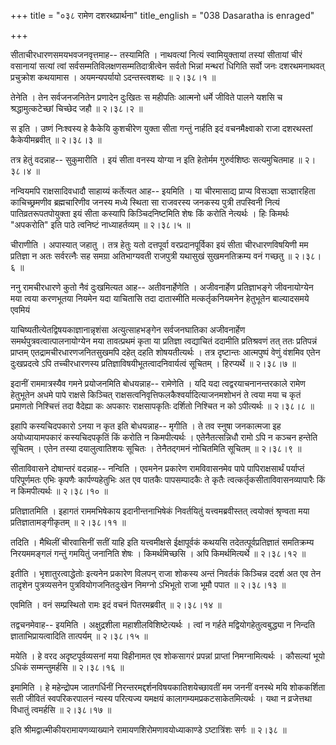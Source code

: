 +++
title = "०३८ रामेण दशरथप्रार्थना"
title_english = "038 Dasaratha is enraged"

+++


सीताचीरधारणसमयभवजनवृत्तमाह-- तस्यामिति । नाथवत्यां नित्यं
स्वामियुक्तायां तस्यां सीतायां चीरं वसानायां सत्यां त्वां
सर्वसम्मतिविलक्षणसम्मतिदात्रीत्वेन सर्वतो भिन्नां मन्थरां धिगिति सर्वो
जनः दशरथमनाथवत् प्रचुक्रोश कथयामास । अयमन्यपर्यायो ऽदन्तस्त्वशब्दः  ॥ 
२।३८।१  ॥   

  

तेनेति । तेन सर्वजनजनितेन प्रणादेन दुःखितः स महीपतिः आत्मनो धर्मे जीविते
पालने यशसि च श्रद्धामुत्कटेच्छां चिच्छेद जहौ  ॥  २।३८।२  ॥   

  

स इति । उष्णं निःश्वस्य हे कैकेयि कुशचीरेण युक्ता सीता गन्तुं नार्हति
इदं वचनमैक्ष्वाको राजा दशरथस्तां कैकेयीमब्रवीत्  ॥  २।३८।३  ॥   

  

तत्र हेतुं वदन्नाह-- सुकुमारीति । इयं सीता वनस्य योग्या न इति हेतोर्मम
गुरुर्वशिष्ठः सत्यमुचितमाह  ॥  २।३८।४  ॥   

  

नन्वियमपि राक्षसादिवधादौ साहाय्यं कर्तेत्यत आह-- इयमिति । या चीरमासाद्य
प्राप्य विसञ्ज्ञा सञ्ज्ञारहिता काचिच्छ्रमणीव ब्रह्मचारिणीव जनस्य मध्ये
स्थिता सा राजवरस्य जनकस्य पुत्री तपस्विनी नित्यं पातिव्रतरूपतपोयुक्ता
इयं सीता कस्यापि किञ्चिदनिष्टमिति शेषः किं करोति नेत्यर्थः । हिः किमर्थः
"अपकरोति" इति पाठे त्वनिष्टं नाध्याहर्तव्यम्  ॥  २।३८।५  ॥   

  

चीराणीति । अपास्यात् जहातु । तत्र हेतुः यतो दत्तपूर्वा वरप्रदानपूर्विका
इयं सीता चीरधारणविषयिणी मम प्रतिज्ञा न अतः सर्वरत्नैः सह समग्रा
अतिभाग्यवती राजपुत्री यथासुखं सुखमनतिक्रम्य वनं गच्छतु  ॥  २।३८।६  ॥   

  

ननु रामचीरधारणे कुतो नैवं दुःखमित्यत आह-- अतीवनार्हेणेति । अजीवनार्हेण
प्रतिज्ञाभङ्गे जीवनायोग्येन मया त्वया करणभूतया नियमेन यदा याचितासि तदा
दातास्मीति मत्कर्तृकनियमनेन हेतुभूतेन बाल्यादसमये एवमियं  

याचिष्यतीत्येतद्विषयकाज्ञानान्नृशंसा अत्युत्साहभङ्गेन सर्वजनघातिका
अजीवनार्हेण समर्थपुत्रवत्वात्पालनायोग्येन मया तावत्प्रथमं कृता या
प्रतिज्ञा त्वद्याचितं ददामीति प्रतिश्रवणं तत् ततः प्रतिपन्नं प्राप्तम्
एतद्रामचीरधारणजनितसुखमपि दहेत् दहति शोषयतीत्यर्थः । तत्र दृष्टान्तः
आत्मपुष्पं वेणुं वंशमिव एतेन दुःखप्रदत्वे ऽपि तच्चीरधारणस्य
प्रतिज्ञाविषयीभूतत्वादनिवार्यत्वं सूचितम् । हिरप्यर्थे  ॥  २।३८।७  ॥   

  

इदानीं राममात्रस्यैव गमने प्रयोजनमिति बोधयन्नाह-- रामेणेति । यदि यदा
त्वद्वरयाचनानन्तरकाले रामेण हेतुभूतेन अधमे पापे राक्षसे किञ्चित्
राक्षसत्वनिवृत्तिफलकैश्वर्यादित्याजनमशोभनं ते त्वया मया च कृतं प्रमाणतो
निश्चित्तं तदा वैदेह्या कः अपकारः राक्षसापकृतिः दर्शितो निश्चित न को
ऽपीत्यर्थः  ॥  २।३८।८  ॥   

  

इहापि कस्यचिदपकारो ऽनया न कृत इति बोधयन्नाह-- मृगीति । ते तव स्नुषा
जनकात्मजा इह अयोध्यायामपकारं कस्यचिदपकृतिं किं करोति न किमपीत्यर्थः ।
एतेनैतत्सन्निधौ रामो ऽपि न कञ्चन हन्तेति सूचितम् । एतेन तस्या
दयालुत्वातिशयः सूचितः । तेनैतद्गमनं नोचितमिति सूचितम्  ॥  २।३८।९  ॥   

  

सीताविवासने दोषान्तरं वदन्नाह-- नन्विति । एवमनेन प्रकारेण रामविवासनमेव
पापे पापिराक्षसार्थं पर्याप्तं परिपूर्णमतः एभिः कृपणैः कार्पण्यहेतुभिः
अत एव पातकैः पापसम्पादकैः ते कृतैः त्वत्कर्तृकसीताविवासनव्यापारैः किं न
किमपीत्यर्थः  ॥  २।३८।१०  ॥   

  

प्रतिज्ञातमिति । इहागतं राममभिषेकाय इदानीन्तनाभिषेकं निवर्तयितुं
यत्त्वमब्रवीस्तत् त्वयोक्तं श्रृण्वता मया प्रतिज्ञातामङ्गीकृतम्  ॥ 
२।३८।११  ॥   

  

तदिति । मैथिलीं चीरवासिनीं सतीं याहि इति यत्त्वमीक्षसे ईक्षापूर्वकं
कथयसि तदेतत्पूर्वप्रतिज्ञातं समतिक्रम्य निरयममङ्गलं गन्तुं गमयितुं
जनानिति शेषः । किमर्थमिच्छसि । अपि किमर्थमित्यर्थे  ॥  २।३८।१२  ॥   

  

इतीति । भृशातुरत्वाद्धेतोः इत्यनेन प्रकारेण विलपन् राजा शोकस्य अन्तं
निवर्तकं किञ्चिन्न ददर्श अत एव तेन तादृशेन पुत्रव्यसनेन
पुत्रवियोगजनितदुःखेन निमग्नो ऽभिभूतो राजा भूमौ पपात  ॥  २।३८।१३  ॥   

  

एवमिति । वनं सम्प्रस्थितो रामः इदं वचनं पितरमब्रवीत्  ॥  २।३८।१४  ॥   

  

तद्वचनमेवाह-- इयमिति । अक्षुद्रशीला महाशीलविशिष्टेत्यर्थः । त्वां न
गर्हते मद्वियोगहेतुत्वबुद्ध्या न निन्दति ज्ञाताभिप्रायत्वादिति
तात्पर्यम्  ॥  २।३८।१५  ॥   

  

मयेति । हे वरद अदृष्टपूर्वव्यसनां मया विहीनामत एव शोकसागरं प्रपन्नां
प्राप्तां निमग्नामित्यर्थः । कौसल्यां भूयो ऽधिकं सम्मन्तुमर्हसि  ॥ 
२।३८।१६  ॥   

  

इमामिति । हे महेन्द्रोपम जातगर्धिनीं निरन्तरमद्दर्शनविषयकातिशयेच्छावतीं
मम जननीं वनस्थे मयि शोककर्शिता सती जीवितं स्वपरिकरपालनं न्यस्य परित्यज्य
यमक्षयं कालागम्यमप्रकटसाकेतमित्यर्थः । यथा न व्रजेत्तथा विधातुं
त्वमर्हसि  ॥  २।३८।१७  ॥   

  

इति श्रीमद्वाल्मीकीयरामायणव्याख्याने रामायणशिरोमणावयोध्याकाण्डे
ऽष्टात्रिंशः सर्गः  ॥  २।३८  ॥   

  

  


